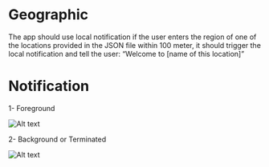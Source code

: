 # Geographic
The app should use local notification if the user enters the region of one of the locations provided in the JSON file within 100 meter, it should trigger the local notification and tell the user: “Welcome to [name of this location]”

# Notification

1- Foreground

![Alt text](https://s9.postimg.org/9nt5z27xr/Whats_App_Image_2018-02-11_at_2.14.42_AM.jpg?raw=true "Foreground")

2- Background or Terminated

![Alt text](https://s9.postimg.org/lpojt6u0v/Whats_App_Image_2018-02-11_at_2.14.42_AM_6.jpg?raw=true "Terminated")




